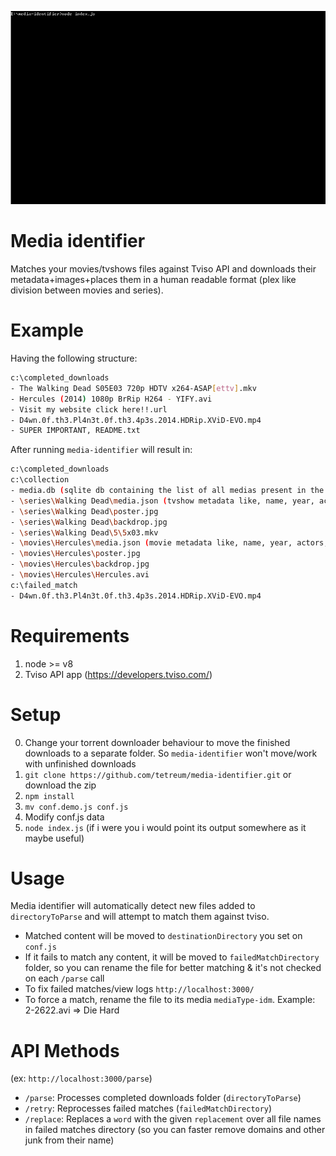 ![Preview](https://raw.githubusercontent.com/tetreum/media-identifier/master/preview/preview.gif)

# Media identifier

Matches your movies/tvshows files against Tviso API and downloads their metadata+images+places them in a human readable format (plex like division between movies and series).

# Example

Having the following structure:
```bash
c:\completed_downloads
- The Walking Dead S05E03 720p HDTV x264-ASAP[ettv].mkv
- Hercules (2014) 1080p BrRip H264 - YIFY.avi
- Visit my website click here!!.url
- D4wn.0f.th3.Pl4n3t.0f.th3.4p3s.2014.HDRip.XViD-EVO.mp4
- SUPER IMPORTANT, README.txt
```

After running `media-identifier` will result in:

```bash
c:\completed_downloads
c:\collection
- media.db (sqlite db containing the list of all medias present in the folder)
- \series\Walking Dead\media.json (tvshow metadata like, name, year, actors, etc..)
- \series\Walking Dead\poster.jpg
- \series\Walking Dead\backdrop.jpg
- \series\Walking Dead\5\5x03.mkv
- \movies\Hercules\media.json (movie metadata like, name, year, actors, etc..)
- \movies\Hercules\poster.jpg
- \movies\Hercules\backdrop.jpg
- \movies\Hercules\Hercules.avi
c:\failed_match
- D4wn.0f.th3.Pl4n3t.0f.th3.4p3s.2014.HDRip.XViD-EVO.mp4
```


# Requirements
1. node >= v8
2. Tviso API app (https://developers.tviso.com/)

# Setup

0. Change your torrent downloader behaviour to move the finished downloads to a separate folder. So `media-identifier` won't move/work with unfinished downloads
1. `git clone https://github.com/tetreum/media-identifier.git` or download the zip
2. `npm install`
3. `mv conf.demo.js conf.js`
4. Modify conf.js data
5. `node index.js` (if i were you i would point its output somewhere as it maybe useful)

# Usage

Media identifier will automatically detect new files added to `directoryToParse` and will attempt to match them against tviso.
- Matched content will be moved to `destinationDirectory` you set on `conf.js`
- If it fails to match any content, it will be moved to `failedMatchDirectory` folder, so you can rename the file for better matching & it's not checked on each `/parse` call
- To fix failed matches/view logs `http://localhost:3000/`
- To force a match, rename the file to its media `mediaType-idm`. Example: 2-2622.avi => Die Hard


# API Methods

(ex: `http://localhost:3000/parse`)

- `/parse`: Processes completed downloads folder (`directoryToParse`)
- `/retry`: Reprocesses failed matches (`failedMatchDirectory`)
- `/replace`: Replaces a `word` with the given `replacement` over all file names in failed matches directory (so you can faster remove domains and other junk from their name)
